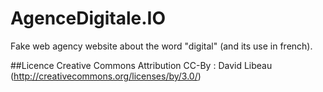 # AgenceDigitale.IO
Fake web agency website about the word "digital" (and its use in french).


##Licence
Creative Commons Attribution CC-By : David Libeau
(http://creativecommons.org/licenses/by/3.0/)
